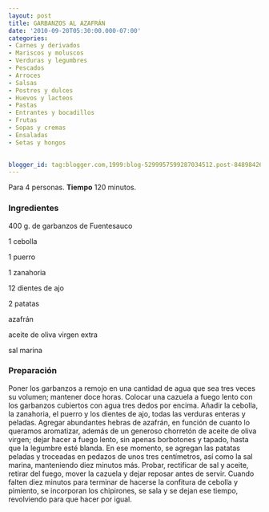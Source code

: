 ```yaml
---
layout: post
title: GARBANZOS AL AZAFRÁN
date: '2010-09-20T05:30:00.000-07:00'
categories:
- Carnes y derivados
- Mariscos y moluscos
- Verduras y legumbres
- Pescados
- Arroces
- Salsas
- Postres y dulces
- Huevos y lacteos
- Pastas
- Entrantes y bocadillos
- Frutas
- Sopas y cremas
- Ensaladas
- Setas y hongos
 

blogger_id: tag:blogger.com,1999:blog-5299957599287034512.post-8489842621602972851
---
```


Para 4 personas.
<b>Tiempo</b> 120 minutos.

<h3>Ingredientes</h3>

400 g. de garbanzos de Fuentesauco

1 cebolla

1 puerro

1 zanahoria

12 dientes de ajo

2 patatas

azafrán

aceite de oliva virgen extra

sal marina

<h3>Preparación</h3>

Poner los garbanzos a remojo en una cantidad de agua que sea tres veces su volumen; mantener doce horas. Colocar una cazuela a fuego lento con los garbanzos cubiertos con agua tres dedos por encima. Añadir la cebolla, la zanahoria, el puerro y los dientes de ajo, todas las verduras enteras y peladas. Agregar abundantes hebras de azafrán, en función de cuanto lo queramos aromatizar, además de un generoso chorretón de aceite de oliva virgen; dejar hacer a fuego lento, sin apenas borbotones y tapado, hasta que la legumbre esté blanda. En ese momento, se agregan las patatas peladas y troceadas en pedazos de unos tres centímetros, así como la sal marina, manteniendo diez minutos más. Probar, rectificar de sal y aceite, retirar del fuego, mover la cazuela y dejar reposar antes de servir. Cuando falten diez minutos para terminar de hacerse la confitura de cebolla y pimiento, se incorporan los chipirones, se sala y se dejan ese tiempo, revolviendo para que hacer por igual.

